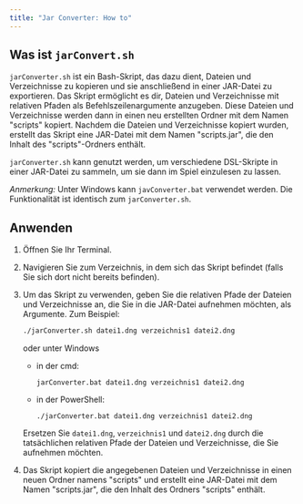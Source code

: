 ```yaml
---
title: "Jar Converter: How to"
---
```


## Was ist `jarConvert.sh`

`jarConverter.sh` ist ein Bash-Skript, das dazu dient, Dateien und Verzeichnisse zu kopieren und sie anschließend in einer JAR-Datei zu exportieren.
Das Skript ermöglicht es dir, Dateien und Verzeichnisse mit relativen Pfaden als Befehlszeilenargumente anzugeben.
Diese Dateien und Verzeichnisse werden dann in einen neu erstellten Ordner mit dem Namen "scripts" kopiert.
Nachdem die Dateien und Verzeichnisse kopiert wurden, erstellt das Skript eine JAR-Datei mit dem Namen "scripts.jar", die den Inhalt des "scripts"-Ordners enthält.

`jarConverter.sh` kann genutzt werden, um verschiedene DSL-Skripte in einer JAR-Datei zu sammeln, um sie dann im Spiel einzulesen zu lassen.

*Anmerkung:* Unter Windows kann `javConverter.bat` verwendet werden. Die Funktionalität ist identisch zum `jarConverter.sh`.
## Anwenden

1.  Öffnen Sie Ihr Terminal.
2.  Navigieren Sie zum Verzeichnis, in dem sich das Skript befindet (falls Sie sich dort nicht bereits befinden).
3.  Um das Skript zu verwenden, geben Sie die relativen Pfade der Dateien und Verzeichnisse an, die Sie in die JAR-Datei aufnehmen möchten, als Argumente. Zum Beispiel:

    ```bash
    ./jarConverter.sh datei1.dng verzeichnis1 datei2.dng
    ```

    oder unter Windows

    -   in der cmd:

        ```batch
        jarConverter.bat datei1.dng verzeichnis1 datei2.dng
        ```

    -   in der PowerShell:

        ```batch
        ./jarConverter.bat datei1.dng verzeichnis1 datei2.dng
        ```

    Ersetzen Sie `datei1.dng`, `verzeichnis1` und `datei2.dng` durch die tatsächlichen relativen Pfade der Dateien und Verzeichnisse, die Sie aufnehmen möchten.

4.  Das Skript kopiert die angegebenen Dateien und Verzeichnisse in einen neuen Ordner namens "scripts" und erstellt eine JAR-Datei mit dem Namen "scripts.jar", die den Inhalt des Ordners "scripts" enthält.
